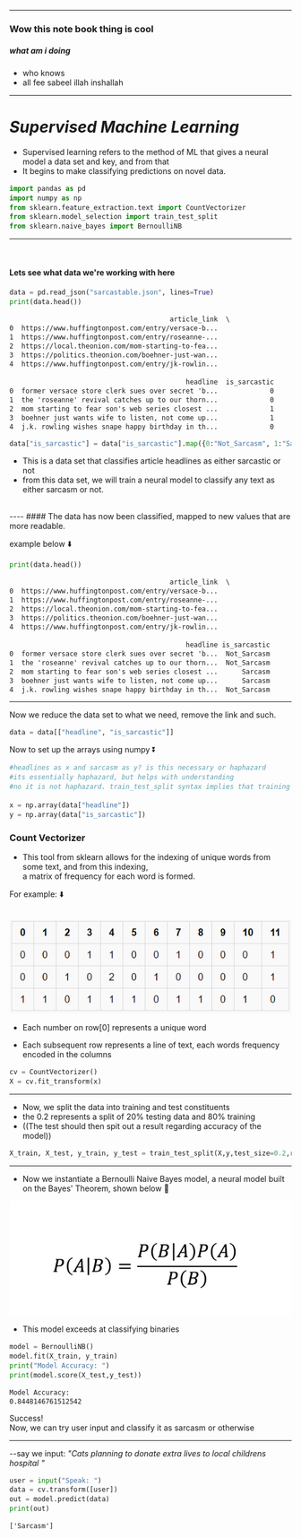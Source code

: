 -----------
### Wow this note book thing is cool

##### what am i doing <br>

- who knows
- all fee sabeel illah inshallah


--------



# *Supervised Machine Learning*


- Supervised learning refers to the method of ML that gives a neural model a data set and key, and from that <br>
- It begins to make classifying predictions on novel data.



```python
import pandas as pd
import numpy as np 
from sklearn.feature_extraction.text import CountVectorizer
from sklearn.model_selection import train_test_split
from sklearn.naive_bayes import BernoulliNB
```

----
<br>

#### Lets see what data we're working with here


```python
data = pd.read_json("sarcastable.json", lines=True)
print(data.head())
```

                                            article_link  \
    0  https://www.huffingtonpost.com/entry/versace-b...   
    1  https://www.huffingtonpost.com/entry/roseanne-...   
    2  https://local.theonion.com/mom-starting-to-fea...   
    3  https://politics.theonion.com/boehner-just-wan...   
    4  https://www.huffingtonpost.com/entry/jk-rowlin...   
    
                                                headline  is_sarcastic  
    0  former versace store clerk sues over secret 'b...             0  
    1  the 'roseanne' revival catches up to our thorn...             0  
    2  mom starting to fear son's web series closest ...             1  
    3  boehner just wants wife to listen, not come up...             1  
    4  j.k. rowling wishes snape happy birthday in th...             0  
    


```python
data["is_sarcastic"] = data["is_sarcastic"].map({0:"Not_Sarcasm", 1:"Sarcasm"})
```

- This is a data set that classifies article headlines as either sarcastic or not
- from this data set, we will train a neural model to classify any text as either sarcasm or not.
<br>
----
#### The data has now been classified, mapped to new values that are more readable.

 example below ⬇️
 


```python
print(data.head())
```

                                            article_link  \
    0  https://www.huffingtonpost.com/entry/versace-b...   
    1  https://www.huffingtonpost.com/entry/roseanne-...   
    2  https://local.theonion.com/mom-starting-to-fea...   
    3  https://politics.theonion.com/boehner-just-wan...   
    4  https://www.huffingtonpost.com/entry/jk-rowlin...   
    
                                                headline is_sarcastic  
    0  former versace store clerk sues over secret 'b...  Not_Sarcasm  
    1  the 'roseanne' revival catches up to our thorn...  Not_Sarcasm  
    2  mom starting to fear son's web series closest ...      Sarcasm  
    3  boehner just wants wife to listen, not come up...      Sarcasm  
    4  j.k. rowling wishes snape happy birthday in th...  Not_Sarcasm  
    

-----
Now we reduce the data set to what we need, remove the link and such. 


```python
data = data[["headline", "is_sarcastic"]]
```

Now to set up the arrays using numpy ⏬


```python
#headlines as x and sarcasm as y? is this necessary or haphazard
#its essentially haphazard, but helps with understanding
#no it is not haphazard. train_test_split syntax implies that training data is X and feedback is y

x = np.array(data["headline"])
y = np.array(data["is_sarcastic"])
```

### Count Vectorizer 

- This tool from sklearn allows for the indexing of unique words from some text, and from this indexing,<br>
 a matrix of frequency for each word is formed. 
 
 For example: ⬇️<br><br>


![picture 1](images/c633941a95c2c61ca9ffa09586da1448f0741266a0df5e6a8614b4c3ae4ade0d.png)  <br>

- Each number on row[0] represents a unique word <br>

- Each subsequent row represents a line of text, each words frequency encoded in the columns

 



```python
cv = CountVectorizer()
X = cv.fit_transform(x)
```

----
- Now, we split the data into training and test constituents
- the 0.2 represents a split of 20% testing data and 80% training
- ((The test should then spit out a result regarding accuracy of the model))
  


```python
X_train, X_test, y_train, y_test = train_test_split(X,y,test_size=0.2,random_state=42)   

```

----
- Now we instantiate a Bernoulli Naive Bayes model, a neural model built on the Bayes' Theorem, shown below 🔽 <br>
  
![picture 4](images/0bb3a920cd4565ba5cbc511cbf9ca52b8bba15e62ade6a563a54d3c768d8dcc7.png)  

- This model exceeds at classifying binaries


```python
model = BernoulliNB()
model.fit(X_train, y_train)
print("Model Accuracy: ")
print(model.score(X_test,y_test))
```

    Model Accuracy: 
    0.8448146761512542
    

Success!<br>
Now, we can try user input and classify it as sarcasm or otherwise<br>
- - - - - - - -
--say we input: *"Cats planning to donate extra lives to local childrens hospital "*



```python
user = input("Speak: ")
data = cv.transform([user])
out = model.predict(data)
print(out)

```

    ['Sarcasm']
    
